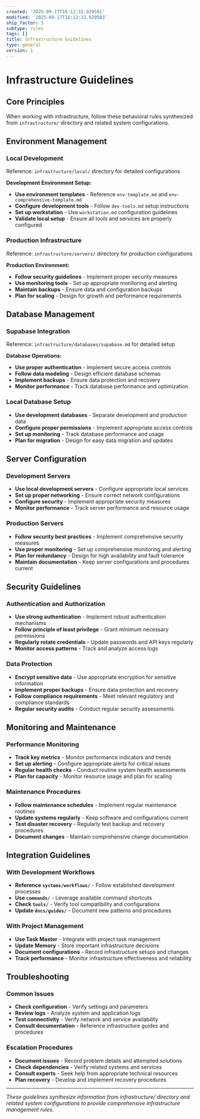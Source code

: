 ```yaml
---
created: '2025-09-17T16:12:32.929501'
modified: '2025-09-17T16:12:32.929503'
ship_factor: 5
subtype: rules
tags: []
title: Infrastructure Guidelines
type: general
version: 1
---
```


# Infrastructure Guidelines

## Core Principles

When working with infrastructure, follow these behavioral rules synthesized from `infrastructure/` directory and related system configurations.

## Environment Management

### Local Development
Reference: `infrastructure/local/` directory for detailed configurations

**Development Environment Setup:**
- **Use environment templates** - Reference `env-template.md` and `env-comprehensive-template.md`
- **Configure development tools** - Follow `dev-tools.md` setup instructions
- **Set up workstation** - Use `workstation.md` configuration guidelines
- **Validate local setup** - Ensure all tools and services are properly configured

### Production Infrastructure
Reference: `infrastructure/servers/` directory for production configurations

**Production Environment:**
- **Follow security guidelines** - Implement proper security measures
- **Use monitoring tools** - Set up appropriate monitoring and alerting
- **Maintain backups** - Ensure data and configuration backups
- **Plan for scaling** - Design for growth and performance requirements

## Database Management

### Supabase Integration
Reference: `infrastructure/databases/supabase.md` for detailed setup

**Database Operations:**
- **Use proper authentication** - Implement secure access controls
- **Follow data modeling** - Design efficient database schemas
- **Implement backups** - Ensure data protection and recovery
- **Monitor performance** - Track database performance and optimization

### Local Database Setup
- **Use development databases** - Separate development and production data
- **Configure proper permissions** - Implement appropriate access controls
- **Set up monitoring** - Track database performance and usage
- **Plan for migration** - Design for easy data migration and updates

## Server Configuration

### Development Servers
- **Use local development servers** - Configure appropriate local services
- **Set up proper networking** - Ensure correct network configurations
- **Configure security** - Implement appropriate security measures
- **Monitor performance** - Track server performance and resource usage

### Production Servers
- **Follow security best practices** - Implement comprehensive security measures
- **Use proper monitoring** - Set up comprehensive monitoring and alerting
- **Plan for redundancy** - Design for high availability and fault tolerance
- **Maintain documentation** - Keep server configurations and procedures current

## Security Guidelines

### Authentication and Authorization
- **Use strong authentication** - Implement robust authentication mechanisms
- **Follow principle of least privilege** - Grant minimum necessary permissions
- **Regularly rotate credentials** - Update passwords and API keys regularly
- **Monitor access patterns** - Track and analyze access logs

### Data Protection
- **Encrypt sensitive data** - Use appropriate encryption for sensitive information
- **Implement proper backups** - Ensure data protection and recovery
- **Follow compliance requirements** - Meet relevant regulatory and compliance standards
- **Regular security audits** - Conduct regular security assessments

## Monitoring and Maintenance

### Performance Monitoring
- **Track key metrics** - Monitor performance indicators and trends
- **Set up alerting** - Configure appropriate alerts for critical issues
- **Regular health checks** - Conduct routine system health assessments
- **Plan for capacity** - Monitor resource usage and plan for scaling

### Maintenance Procedures
- **Follow maintenance schedules** - Implement regular maintenance routines
- **Update systems regularly** - Keep software and configurations current
- **Test disaster recovery** - Regularly test backup and recovery procedures
- **Document changes** - Maintain comprehensive change documentation

## Integration Guidelines

### With Development Workflows
- **Reference `systems/workflows/`** - Follow established development processes
- **Use `commands/`** - Leverage available command shortcuts
- **Check `tools/`** - Verify tool compatibility and configurations
- **Update `docs/guides/`** - Document new patterns and procedures

### With Project Management
- **Use Task Master** - Integrate with project task management
- **Update Memory** - Store important infrastructure decisions
- **Document configurations** - Record infrastructure setups and changes
- **Track performance** - Monitor infrastructure effectiveness and reliability

## Troubleshooting

### Common Issues
- **Check configuration** - Verify settings and parameters
- **Review logs** - Analyze system and application logs
- **Test connectivity** - Verify network and service availability
- **Consult documentation** - Reference infrastructure guides and procedures

### Escalation Procedures
- **Document issues** - Record problem details and attempted solutions
- **Check dependencies** - Verify related systems and services
- **Consult experts** - Seek help from appropriate technical resources
- **Plan recovery** - Develop and implement recovery procedures

---

*These guidelines synthesize information from infrastructure/ directory and related system configurations to provide comprehensive infrastructure management rules.*